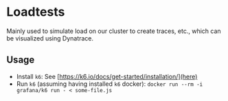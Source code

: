 # Loadtests
Mainly used to simulate load on our cluster to create traces, etc., which can be visualized using Dynatrace.

## Usage

- Install `k6`: See [https://k6.io/docs/get-started/installation/](here)
- Run `k6` (assuming having installed `k6` docker): `docker run --rm -i grafana/k6 run - < some-file.js`